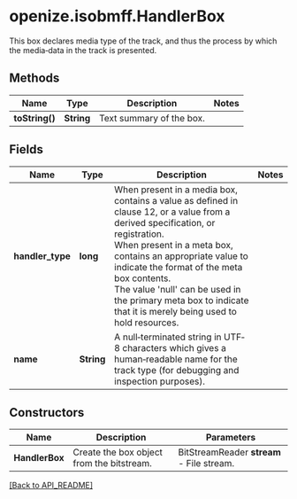 # openize.isobmff.HandlerBox

This box declares media type of the track, and thus the process by which the media‐data in the track is presented.

## Methods

Name | Type | Description | Notes
------------ | ------------- | ------------- | -------------
**toString()** | **String** | Text summary of the box. | 

## Fields

Name | Type | Description | Notes
------------ | ------------- | ------------- | -------------
**handler_type** | **long** | When present in a media box, contains a value as defined in clause 12, or a value from a derived specification, or registration.<br />When present in a meta box, contains an appropriate value to indicate the format of the meta box contents.<br />The value 'null' can be used in the primary meta box to indicate that it is merely being used to hold resources. | 
**name** | **String** | A null‐terminated string in UTF‐8 characters which gives a human‐readable name for the track type (for debugging and inspection purposes). | 

## Constructors

Name | Description | Parameters
------------ | ------------- | -------------
**HandlerBox** | Create the box object from the bitstream. | BitStreamReader **stream** - File stream.

[[Back to API_README]](API_README.md)
